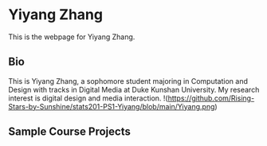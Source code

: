 # Yiyang Zhang
This is the webpage for Yiyang Zhang.
## Bio
This is Yiyang Zhang, a sophomore student majoring in Computation and Design with tracks in Digital Media at Duke Kunshan University. My research interest is digital design and media interaction.
!(https://github.com/Rising-Stars-by-Sunshine/stats201-PS1-Yiyang/blob/main/Yiyang.png)

## Sample Course Projects

